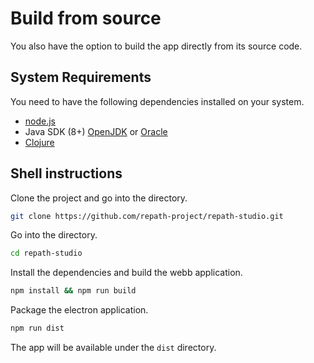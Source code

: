 # Build from source

You also have the option to build the app directly from its source code.

## System Requirements

You need to have the following dependencies installed on your system.

- [node.js](https://nodejs.org/)
- Java SDK (8+) [OpenJDK](https://openjdk.org/) or
  [Oracle](https://www.oracle.com/java/technologies/downloads/)
- [Clojure](https://clojure.org/guides/install_clojure)

## Shell instructions

Clone the project and go into the directory.

```bash
git clone https://github.com/repath-project/repath-studio.git 
```

Go into the directory.

```bash
cd repath-studio
```

Install the dependencies and build the webb application.

```bash
npm install && npm run build
```

Package the electron application.

```bash
npm run dist
```

The app will be available under the `dist` directory.
